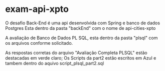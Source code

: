 # exam-api-xpto

O desafio Back-End é uma api desenvolvida com Spring e banco de dados Postgres
Esta dentro da pasta "backEnd" com o nome de api-cities-xpto

A avaliação de Banco de Dados PL SQL, esta dentro da pasta "plsql" com os arquivos conforme solicitado.

As respostas corretas do arquivo "Avaliação Completa PLSQL" estão destacadas em verde claro;
Os Scripts da part2 estão escritos em Azul e tambem dentro do aquivo script_plsql_part2.sql

